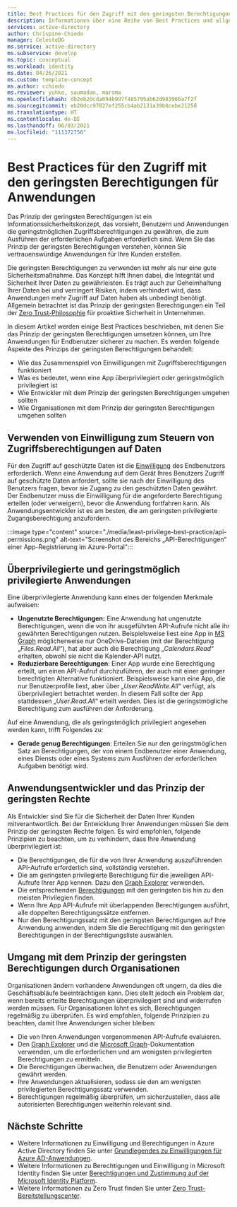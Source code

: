 ```yaml
---
title: Best Practices für den Zugriff mit den geringsten Berechtigungen auf Azure AD – Microsoft Identity Platform
description: Informationen über eine Reihe von Best Practices und allgemeiner Leitfaden für das Prinzip der geringsten Berechtigungen.
services: active-directory
author: Chrispine-Chiedo
manager: CelesteDG
ms.service: active-directory
ms.subservice: develop
ms.topic: conceptual
ms.workload: identity
ms.date: 04/26/2021
ms.custom: template-concept
ms.author: cchiedo
ms.reviewer: yuhko, saumadan, marsma
ms.openlocfilehash: db2eb2dcda894b997f485795ab62d983966a7f2f
ms.sourcegitcommit: eb20dcc97827ef255cb4ab2131a39b8cebe21258
ms.translationtype: HT
ms.contentlocale: de-DE
ms.lasthandoff: 06/03/2021
ms.locfileid: "111372756"
---
```

# <a name="best-practices-for-least-privileged-access-for-applications"></a>Best Practices für den Zugriff mit den geringsten Berechtigungen für Anwendungen

Das Prinzip der geringsten Berechtigungen ist ein Informationssicherheitskonzept, das vorsieht, Benutzern und Anwendungen die geringstmöglichen Zugriffsberechtigungen zu gewähren, die zum Ausführen der erforderlichen Aufgaben erforderlich sind. Wenn Sie das Prinzip der geringsten Berechtigungen verstehen, können Sie vertrauenswürdige Anwendungen für Ihre Kunden erstellen.

Die geringsten Berechtigungen zu verwenden ist mehr als nur eine gute Sicherheitsmaßnahme. Das Konzept hilft Ihnen dabei, die Integrität und Sicherheit Ihrer Daten zu gewährleisten. Es trägt auch zur Geheimhaltung Ihrer Daten bei und verringert Risiken, indem verhindert wird, dass Anwendungen mehr Zugriff auf Daten haben als unbedingt benötigt. Allgemein betrachtet ist das Prinzip der geringsten Berechtigungen ein Teil der [Zero Trust-Philosophie](https://www.microsoft.com/security/business/zero-trust) für proaktive Sicherheit in Unternehmen.

In diesem Artikel werden einige Best Practices beschrieben, mit denen Sie das Prinzip der geringsten Berechtigungen umsetzen können, um Ihre Anwendungen für Endbenutzer sicherer zu machen. Es werden folgende Aspekte des Prinzips der geringsten Berechtigungen behandelt:
- Wie das Zusammenspiel von Einwilligungen mit Zugriffsberechtigungen funktioniert
- Was es bedeutet, wenn eine App überprivilegiert oder geringstmöglich privilegiert ist
- Wie Entwickler mit dem Prinzip der geringsten Berechtigungen umgehen sollten
- Wie Organisationen mit dem Prinzip der geringsten Berechtigungen umgehen sollten

## <a name="using-consent-to-control-access-permissions-to-data"></a>Verwenden von Einwilligung zum Steuern von Zugriffsberechtigungen auf Daten

Für den Zugriff auf geschützte Daten ist die [Einwilligung](../develop/application-consent-experience.md#consent-and-permissions) des Endbenutzers erforderlich. Wenn eine Anwendung auf dem Gerät Ihres Benutzers Zugriff auf geschützte Daten anfordert, sollte sie nach der Einwilligung des Benutzers fragen, bevor sie Zugang zu den geschützten Daten gewährt. Der Endbenutzer muss die Einwilligung für die angeforderte Berechtigung erteilen (oder verweigern), bevor die Anwendung fortfahren kann. Als Anwendungsentwickler ist es am besten, die am geringsten privilegierte Zugangsberechtigung anzufordern.

:::image type="content" source="./media/least-privilege-best-practice/api-permissions.png" alt-text="Screenshot des Bereichs „API-Berechtigungen“ einer App-Registrierung im Azure-Portal":::

## <a name="overprivileged-and-least-privileged-applications"></a>Überprivilegierte und geringstmöglich privilegierte Anwendungen

Eine überprivilegierte Anwendung kann eines der folgenden Merkmale aufweisen:
- **Ungenutzte Berechtigungen:** Eine Anwendung hat ungenutzte Berechtigungen, wenn die von ihr ausgeführten API-Aufrufe nicht alle ihr gewährten Berechtigungen nutzen. Beispielsweise liest eine App in [MS Graph](/graph/overview) möglicherweise nur OneDrive-Dateien (mit der Berechtigung „*Files.Read.All*“), hat aber auch die Berechtigung „*Calendars.Read*“ erhalten, obwohl sie nicht die Kalender-API nutzt.
- **Reduzierbare Berechtigungen**: Einer App wurde eine Berechtigung erteilt, um einen API-Aufruf durchzuführen, der auch mit einer geringer berechtigten Alternative funktioniert. Beispielsweise kann eine App, die nur Benutzerprofile liest, aber über „*User.ReadWrite.All*“ verfügt, als überprivilegiert betrachtet werden. In diesem Fall sollte der App stattdessen „*User.Read.All*“ erteilt werden. Dies ist die geringstmögliche Berechtigung zum ausführen der Anforderung.

Auf eine Anwendung, die als geringstmöglich privilegiert angesehen werden kann, trifft Folgendes zu:
- **Gerade genug Berechtigungen**: Erteilen Sie nur den geringstmöglichen Satz an Berechtigungen, der von einem Endbenutzer einer Anwendung, eines Diensts oder eines Systems zum Ausführen der erforderlichen Aufgaben benötigt wird.

## <a name="approaching-least-privilege-as-an-application-developer"></a>Anwendungsentwickler und das Prinzip der geringsten Rechte

Als Entwickler sind Sie für die Sicherheit der Daten Ihrer Kunden mitverantwortlich. Bei der Entwicklung Ihrer Anwendungen müssen Sie dem Prinzip der geringsten Rechte folgen. Es wird empfohlen, folgende Prinzipien zu beachten, um zu verhindern, dass Ihre Anwendung überprivilegiert ist:
- Die Berechtigungen, die für die von Ihrer Anwendung auszuführenden API-Aufrufe erforderlich sind, vollständig verstehen.
- Die am geringsten privilegierte Berechtigung für die jeweiligen API-Aufrufe Ihrer App kennen. Dazu den [Graph Explorer](https://developer.microsoft.com/graph/graph-explorer) verwenden.
- Die entsprechenden [Berechtigungen](/graph/permissions-reference) mit den geringsten bis hin zu den meisten Privilegien finden.
- Wenn Ihre App API-Aufrufe mit überlappenden Berechtigungen ausführt, alle doppelten Berechtigungssätze entfernen.
- Nur den Berechtigungssatz mit den geringsten Berechtigungen auf Ihre Anwendung anwenden, indem Sie die Berechtigung mit den geringsten Berechtigungen in der Berechtigungsliste auswählen.

## <a name="approaching-least-privilege-as-an-organization"></a>Umgang mit dem Prinzip der geringsten Berechtigungen durch Organisationen

Organisationen ändern vorhandene Anwendungen oft ungern, da dies die Geschäftsabläufe beeinträchtigen kann. Dies stellt jedoch ein Problem dar, wenn bereits erteilte Berechtigungen überprivilegiert sind und widerrufen werden müssen. Für Organisationen lohnt es sich, Berechtigungen regelmäßig zu überprüfen. Es wird empfohlen, folgende Prinzipien zu beachten, damit Ihre Anwendungen sicher bleiben:
- Die von Ihren Anwendungen vorgenommenen API-Aufrufe evaluieren.
- Den [Graph Explorer](https://developer.microsoft.com/graph/graph-explorer) und die [Microsoft Graph](/graph/overview)-Dokumentation verwenden, um die erforderlichen und am wenigsten privilegierten Berechtigungen zu ermitteln.
- Die Berechtigungen überwachen, die Benutzern oder Anwendungen gewährt werden.
- Ihre Anwendungen aktualisieren, sodass sie den am wenigsten privilegierten Berechtigungssatz verwenden.
- Berechtigungen regelmäßig überprüfen, um sicherzustellen, dass alle autorisierten Berechtigungen weiterhin relevant sind.

## <a name="next-steps"></a>Nächste Schritte

- Weitere Informationen zu Einwilligung und Berechtigungen in Azure Active Directory finden Sie unter [Grundlegendes zu Einwilligungen für Azure AD-Anwendungen](../develop/application-consent-experience.md).
- Weitere Informationen zu Berechtigungen und Einwilligung in Microsoft Identity finden Sie unter [Berechtigungen und Zustimmung auf der Microsoft Identity Platform](../develop/v2-permissions-and-consent.md).
- Weitere Informationen zu Zero Trust finden Sie unter [Zero Trust-Bereitstellungscenter](/security/zero-trust/).
